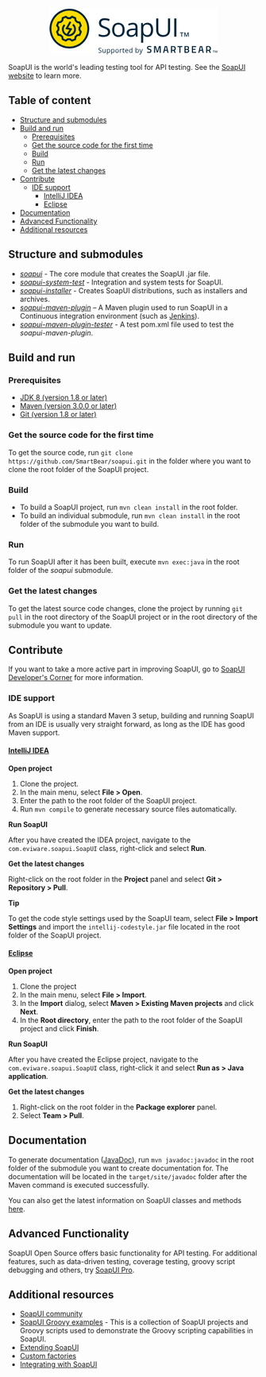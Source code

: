 <p align="center">
	<a href="https://soapui.org/">
	  <img src="SoapUI-oss-logo.png">
	</a>
</p>

SoapUI is the world's leading testing tool for API testing. See the [SoapUI website](https://www.soapui.org/) to learn more.

## Table of content

* [Structure and submodules](#structure-and-submodules)
* [Build and run](#build-and-run)
  * [Prerequisites](#prerequisites)
  * [Get the source code for the first time](#get-the-source-code-for-the-first-time)
  * [Build](#build)
  * [Run](#run)
  * [Get the latest changes](#get-the-latest-changes)
* [Contribute](#contribute)
  * [IDE support](#ide-support)
    * [IntelliJ IDEA](#intellij-idea)
    * [Eclipse](#eclipse)
* [Documentation](#documentation)
* [Advanced Functionality](#advanced-functionality)
* [Additional resources](#additional-resources)

## Structure and submodules

* *[soapui](soapui)* - The core module that creates the SoapUI .jar file.
* *[soapui-system-test](soapui-system-test)* - Integration and system tests for SoapUI.
* *[soapui-installer](soapui-installer)* - Creates SoapUI distributions, such as installers and archives.
* *[soapui-maven-plugin](soapui-maven-plugin)* – A Maven plugin used to run SoapUI in a Continuous integration environment (such as [Jenkins](http://jenkins-ci.org)).
* *[soapui-maven-plugin-tester](soapui-maven-plugin-tester)* - A test pom.xml file used to test the *soapui-maven-plugin*.
 
## Build and run

### Prerequisites

* [JDK 8 (version 1.8 or later)](http://www.oracle.com/technetwork/java/javase/downloads/index.html)
* [Maven (version 3.0.0 or later)](http://maven.apache.org/)
* [Git (version 1.8 or later)](http://git-scm.com)

### Get the source code for the first time

To get the source code, run `git clone https://github.com/SmartBear/soapui.git` in the folder where you want to clone the root folder of the SoapUI project.

### Build

* To build a SoapUI project, run `mvn clean install` in the root folder.
* To build an individual submodule, run `mvn clean install` in the root folder of the submodule you want to build.

### Run

To run SoapUI after it has been built, execute `mvn exec:java` in the root folder of the *soapui* submodule.

### Get the latest changes

To get the latest source code changes, clone the project by running `git pull` in the root directory of the SoapUI project or in the root directory of the submodule you want to update.

## Contribute

If you want to take a more active part in improving SoapUI, go to [SoapUI Developer's Corner](http://www.soapui.org/Developers-Corner/contribute-to-soapui.html) for more information.

### IDE support

As SoapUI is using a standard Maven 3 setup, building and running SoapUI from an IDE is usually very straight forward, as long as the IDE has good Maven support.

#### [IntelliJ IDEA](https://www.jetbrains.com/idea/)

**Open project**

1. Clone the project.
2. In the main menu, select **File > Open**.
3. Enter the path to the root folder of the SoapUI project.
4. Run `mvn compile` to generate necessary source files automatically.

**Run SoapUI**

After you have created the IDEA project, navigate to the `com.eviware.soapui.SoapUI` class, right-click and select **Run**.

**Get the latest changes**

Right-click on the root folder in the **Project** panel and select **Git > Repository > Pull**.

**Tip**

To get the code style settings used by the SoapUI team, select **File > Import Settings** and import the `intellij-codestyle.jar` file located in the root folder of the SoapUI project.

#### [Eclipse](https://www.eclipse.org/ide/)

**Open project**

1. Clone the project
2. In the main menu, select **File > Import**.
3. In the **Import** dialog, select **Maven > Existing Maven projects** and click **Next**.
4. In the **Root directory**, enter the path to the root folder of the SoapUI project and click **Finish**.

**Run SoapUI**

After you have created the Eclipse project, navigate to the `com.eviware.soapui.SoapUI` class, right-click it and select **Run as > Java application**.

**Get the latest changes**

1. Right-click on the root folder in the **Package explorer** panel.
2. Select **Team > Pull**.

## Documentation
To generate documentation ([JavaDoc](http://www.oracle.com/technetwork/java/javase/documentation/index-jsp-135444.html)), run `mvn javadoc:javadoc` in the root folder of the submodule you want to create documentation for. The documentation will be located in the `target/site/javadoc` folder after the Maven command is executed successfully. 

You can also get the latest information on SoapUI classes and methods [here](http://www.soapui.org/apidocs).

## Advanced Functionality

SoapUI Open Source offers basic functionality for API testing. For additional features, such as data-driven testing, coverage testing, groovy script debugging and others, try [SoapUI Pro](https://smartbear.com/product/ready-api/soapui/overview/).


## Additional resources

* [SoapUI community](https://community.smartbear.com/t5/SoapUI-Open-Source/bd-p/SoapUI_OS)
* [SoapUI Groovy examples](https://github.com/SmartBear/soapui-groovy-examples) - This is a collection of SoapUI projects and Groovy scripts used to demonstrate the Groovy scripting capabilities in SoapUI.
* [Extending SoapUI](http://www.soapui.org/Developers-Corner/extending-soapui.html)
* [Custom factories](http://www.soapui.org/Developers-Corner/custom-factories.html)
* [Integrating with SoapUI](http://www.soapui.org/Developers-Corner/integrating-with-soapui.html)

